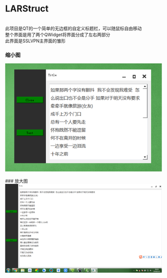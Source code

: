 # LARStruct
</br> 此项目是QT的一个简单的无边框的自定义标题栏，可以随鼠标自由移动
</br> 整个界面是用了两个QWidget将界面分成了左右两部分
</br> 此界面是SSLVPN主界面的雏形
### 缩小图
<div align="center"> 
<img src="img/min.png">
</div>
</br>
### 放大图
<div align="center">
<img src="img/max.png">
</div>